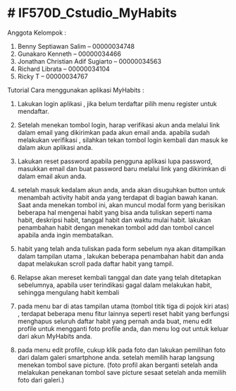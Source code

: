 # # IF570D_Cstudio_MyHabits
Anggota Kelompok :
1. Benny Septiawan Salim – 00000034748
2. Gunakaro Kenneth – 00000034466
3. Jonathan Christian Adif Sugiarto – 00000034563
4. Richard Librata – 00000034104
5. Ricky T – 00000034767

Tutorial Cara menggunakan aplikasi MyHabits :

1. Lakukan login aplikasi , jika belum terdaftar pilih menu register untuk mendaftar.

2. Setelah menekan tombol login, harap verifikasi akun anda melalui link dalam email yang dikirimkan
pada akun email anda. apabila sudah melakukan verifikasi , silahkan tekan tombol login kembali dan masuk ke
dalam akun aplikasi anda.

3. Lakukan reset password apabila pengguna aplikasi lupa password, masukkan email dan buat password
baru melalui link yang dikirimkan di dalam email akun anda.

4. setelah masuk kedalam akun anda, anda akan disuguhkan button untuk menambah
activity habit anda yang terdapat di bagian bawah kanan. Saat anda menekan
tombol ini, akan muncul modal form yang berisikan beberapa hal mengenai habit yang bisa
anda tuliskan seperti nama habit, deskripsi habit, tanggal habit dan waktu mulai habit.
lakukan penambahan habit dengan menekan tombol add dan tombol cancel apabila anda ingin membatalkan.

5. habit yang telah anda tuliskan pada form sebelum nya akan ditampilkan dalam tampilan utama , lakukan
beberapa penambahan habit dan anda dapat melakukan scroll pada daftar habit yang tampil.

6. Relapse akan mereset kembali tanggal dan date yang telah ditetapkan sebelumnya, apabila user terindikasi
gagal dalam melakukan habit, sehingga mengulang habit kembali

7. pada menu bar di atas tampilan utama (tombol titik tiga di pojok kiri atas) , terdapat beberapa menu fitur
lainnya seperti reset habit yang berfungsi menghapus seluruh daftar habit yang pernah anda buat, menu edit
profile untuk mengganti foto profile anda, dan menu log out untuk keluar dari akun MyHabits anda.

8. pada menu edit profile, cukup klik pada foto dan lakukan pemilihan foto dari dalam galeri smartphone anda.
setelah memilih harap langsung menekan tombol save picture. (foto profil akan berganti setelah anda melakukan
penekanan tombol save picture sesaat setelah anda memilih foto dari galeri.)
